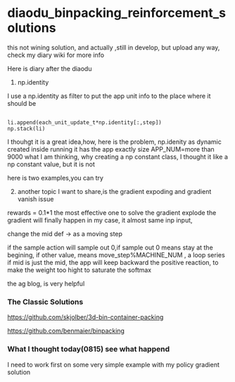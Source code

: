 # diaodu_binpacking_reinforcement_solutions
this not wining solution, and actually ,still in develop, but upload any way, check my diary wiki for more info


Here is diary after the diaodu

1. np.identity

I use a np.identity as filter to put the app unit info to the place where it should be

```

li.append(each_unit_update_t*np.identity[:,step])
np.stack(li)

```

I thouhgt it is a great idea,how, here is the problem, np.idenity as dynamic created inside running it has the app exactly size APP_NUM=more than 9000 what I am thinking, why creating a np constant class, I thought it like a np constant value, but it is not

here is two examples,you can try

2. another topic I want to share,is the gradient expoding and gradient vanish issue

rewards = 0.1*1 the most effective one to solve the gradient explode the gradient will finally happen in my case, it almost same inp input,

change the mid def -> as a moving step

if the sample action will sample out 0,if sample out 0 means stay at the begining, if other value, means move_step%MACHINE_NUM , a loop series if mid is just the mid, the app will keep backward the positive reaction, to make the weight too hight to saturate the softmax

the ag blog, is very helpful

### The Classic Solutions

https://github.com/skjolber/3d-bin-container-packing

https://github.com/benmaier/binpacking
### What I thought today(0815) see what happend

I need to work first on some very simple example with my policy gradient solution
